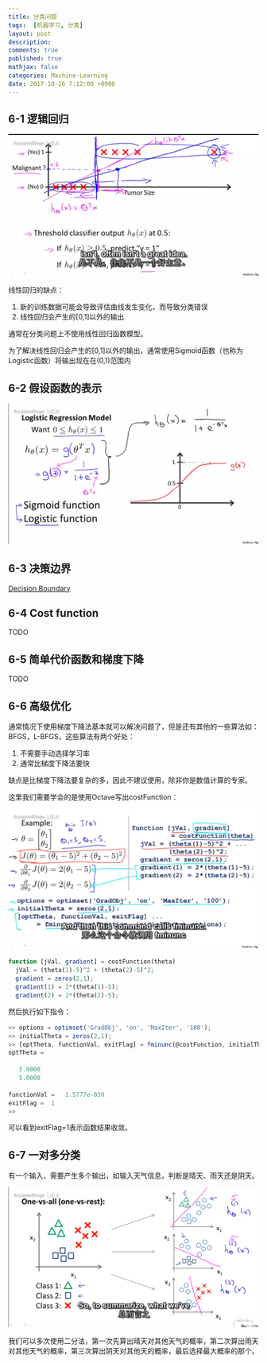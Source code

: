 ```yaml
---
title: 分类问题
tags:  [机器学习, 分类]
layout: post
description: 
comments: true
published: true
mathjax: false
categories: Machine-Learning
date: 2017-10-26 7:12:00 +0900
---
```


## 6-1 逻辑回归

[![](/assets/images/ML-6-1-2017-10-26-07-26-55.png)](https://www.bilibili.com/video/av9912938/index_32.html#page=33)

线性回归的缺点：

1. 新的训练数据可能会导致评估曲线发生变化，而导致分类错误
1. 线性回归会产生的[0,1]以外的输出

通常在分类问题上不使用线性回归函数模型。

为了解决线性回归会产生的[0,1]以外的输出，通常使用Sigmoid函数（也称为Logistic函数）将输出现在在(0,1)范围内

## 6-2 假设函数的表示

[![](/assets/images/ML-6-2-2017-10-27-07-47-30.png)](https://www.bilibili.com/video/av9912938/index_33.html#page=34)

## 6-3 决策边界

[Decision Boundary](https://www.bilibili.com/video/av9912938/index_33.html#page=35)

## 6-4 Cost function

TODO

## 6-5 简单代价函数和梯度下降

TODO

## 6-6 高级优化

通常情况下使用梯度下降法基本就可以解决问题了，但是还有其他的一些算法如：BFGS，L-BFGS，这些算法有两个好处：

1. 不需要手动选择学习率
1. 通常比梯度下降法要快

缺点是比梯度下降法要复杂的多，因此不建议使用，除非你是数值计算的专家。

这里我们需要学会的是使用Octave写出costFunction：

[![](/assets/images/ML-6-6-2017-11-15-20-10-27.png)](https://www.bilibili.com/video/av9912938/index_35.html#page=38)

```Octave
function [jVal, gradient] = costFunction(theta)
  jVal = (theta(1)-5)^2 + (theta(2)-5)^2;
  gradient = zeros(2,1);
  gradient(1) = 2*(theta(1)-5);
  gradient(2) = 2*(theta(2)-5);
```

然后执行如下指令：

```Octave
>> options = optimset('GradObj', 'on', 'MaxIter', '100');
>> initialTheta = zeros(2,1);
>> [optTheta, functionVal, exitFlag] = fminunc(@costFunction, initialTheta, options)
optTheta =

   5.0000
   5.0000

functionVal =   1.5777e-030
exitFlag =  1
>>
```

可以看到exitFlag=1表示函数结果收敛。

## 6-7 一对多分类

有一个输入，需要产生多个输出，如输入天气信息，判断是晴天、雨天还是阴天。

[![](../assets/images/ML-6-7-2017-11-15-20-31-47.png)](https://www.bilibili.com/video/av9912938/index_38.html#page=39)

我们可以多次使用二分法，第一次先算出晴天对其他天气的概率，第二次算出雨天对其他天气的概率，第三次算出阴天对其他天的概率，最后选择最大概率的那个。
